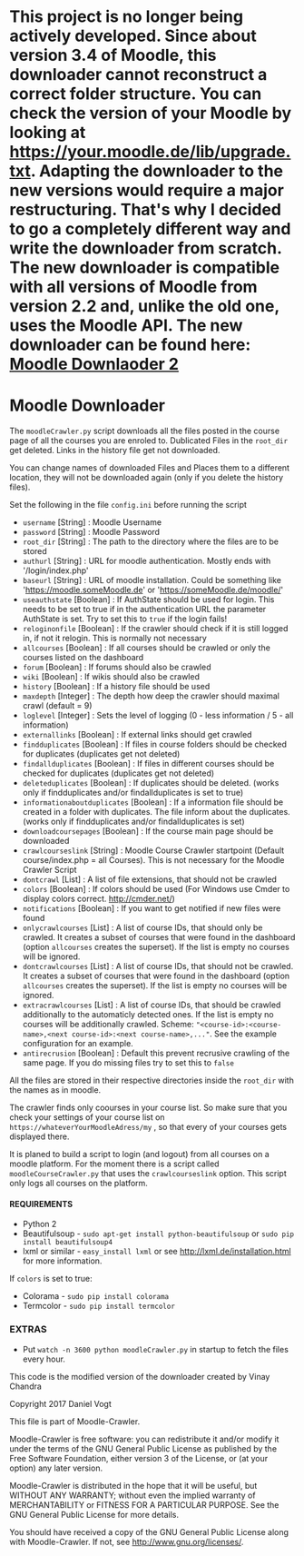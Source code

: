
This project is no longer being actively developed. Since about version 3.4 of Moodle, this downloader cannot reconstruct a correct folder structure. You can check the version of your Moodle by looking at https://your.moodle.de/lib/upgrade.txt. Adapting the downloader to the new versions would require a major restructuring. That's why I decided to go a completely different way and write the downloader from scratch.  The new downloader is compatible with all versions of Moodle from version 2.2 and, unlike the old one, uses the Moodle API. The new downloader can be found here: [Moodle Downlaoder 2](https://github.com/C0D3D3V/Moodle-Downloader-2)
======

# Moodle Downloader

The `moodleCrawler.py` script downloads all the files posted in the course page of all the courses you are enroled to.
Dublicated Files in the `root_dir` get deleted. Links in the history file get not downloaded.

You can change names of downloaded Files and Places them to a different location, they will not be downloaded again (only if you delete the history files).

Set the following in the file `config.ini` before running the script

- `username` [String] : Moodle Username
- `password` [String] : Moodle Password
- `root_dir` [String] : The path to the directory where the files are to be stored
- `authurl` [String] : URL for moodle authentication. Mostly ends with '/login/index.php'
- `baseurl` [String] : URL of moodle installation. Could be something like 'https://moodle.someMoodle.de' or 'https://someMoodle.de/moodle/'
- `useauthstate` [Boolean] : If AuthState should be used for login. This needs to be set to true if in the authentication URL the parameter AuthState is set. Try to set this to `true` if the login fails!
- `reloginonfile` [Boolean] : If the crawler should check if it is still logged in, if not it relogin. This is normally not necessary
- `allcourses` [Boolean] : If all courses should be crawled or only the courses listed on the dashboard
- `forum` [Boolean] : If forums should also be crawled 
- `wiki` [Boolean] : If wikis should also be crawled 
- `history` [Boolean] : If a history file should be used 
- `maxdepth` [Integer] : The depth how deep the crawler should maximal crawl (default = 9) 
- `loglevel` [Integer] : Sets the level of logging (0 - less information / 5 - all information)
- `externallinks` [Boolean] : If external links should get crawled
- `findduplicates` [Boolean] : If files in course folders should be checked for duplicates (duplicates get not deleted)
- `findallduplicates` [Boolean] : If files in different courses should be checked for duplicates (duplicates get not deleted)
- `deleteduplicates` [Boolean] : If duplicates should be deleted. (works only if findduplicates and/or findallduplicates is set to true) 
- `informationaboutduplicates` [Boolean] : If a information file should be created in a folder with duplicates. The file inform about the duplicates. (works only if findduplicates and/or findallduplicates is set)
- `downloadcoursepages` [Boolean] : If the course main page should be downloaded
- `crawlcourseslink` [String] : Moodle Course Crawler startpoint (Default course/index.php = all Courses). This is not necessary for the Moodle Crawler Script
- `dontcrawl` [List] : A list of file extensions, that should not be crawled
- `colors` [Boolean] : If colors should be used (For Windows use Cmder to display colors correct. http://cmder.net/)
- `notifications` [Boolean] : If you want to get notified if new files were found
- `onlycrawlcourses` [List] : A list of course IDs, that should only be crawled. It creates a subset of courses that were found in the dashboard (option `allcourses` creates the superset). If the list is empty no courses will be ignored.
- `dontcrawlcourses` [List] : A list of course IDs, that should not be crawled. It creates a subset of courses that were found in the dashboard (option `allcourses` creates the superset). If the list is empty no courses will be ignored.
- `extracrawlcourses` [List] : A list of course IDs, that should be crawled additionally to the automaticly detected ones. If the list is empty no courses will be additionally crawled. Scheme: `"<course-id>:<course-name>,<next course-id>:<next course-name>,..."`. See the example configuration for an example.
- `antirecrusion` [Boolean] : Default this prevent recrusive crawling of the same page. If you do missing files try to set this to `false`

All the files are stored in their respective directories inside the `root_dir` with the names as in moodle.

The crawler finds only coourses in your course list. So make sure that you check your settings of your course list on `https://whateverYourMoodleAdress/my` , so that every of your courses gets displayed there.

It is planed to build a script to login (and logout) from all courses on a moodle platform. For the moment there is a script called `moodleCourseCrawler.py` that uses the `crawlcourseslink` option. This script only logs all courses on the platform.


#### REQUIREMENTS

- Python 2
- Beautifulsoup - `sudo apt-get install python-beautifulsoup` or `sudo pip install beautifulsoup4`
- lxml or similar - `easy_install lxml` or see http://lxml.de/installation.html for more information.

If `colors` is set to true:
- Colorama - `sudo pip install colorama`
- Termcolor - `sudo pip install termcolor`

### EXTRAS

- Put `watch -n 3600 python moodleCrawler.py` in startup to fetch the files every hour.



This code is the modified version of the downloader created by Vinay Chandra



  Copyright 2017 Daniel Vogt

   This file is part of Moodle-Crawler.

   Moodle-Crawler is free software: you can redistribute it and/or modify
   it under the terms of the GNU General Public License as published by
   the Free Software Foundation, either version 3 of the License, or
   (at your option) any later version.

   Moodle-Crawler is distributed in the hope that it will be useful,
   but WITHOUT ANY WARRANTY; without even the implied warranty of
   MERCHANTABILITY or FITNESS FOR A PARTICULAR PURPOSE.  See the
   GNU General Public License for more details.

   You should have received a copy of the GNU General Public License
   along with Moodle-Crawler.  If not, see <http://www.gnu.org/licenses/>.

